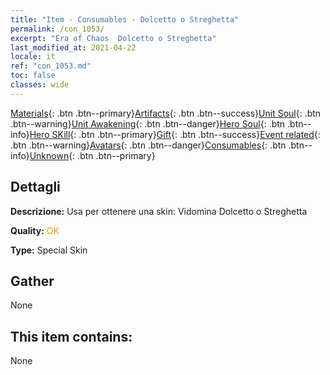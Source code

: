 ```yaml
---
title: "Item - Consumables - Dolcetto o Streghetta"
permalink: /con_1053/
excerpt: "Era of Chaos  Dolcetto o Streghetta"
last_modified_at: 2021-04-22
locale: it
ref: "con_1053.md"
toc: false
classes: wide
---
```

 [Materials](/ItemsIT/){: .btn .btn--primary}[Artifacts](/ItemsIT/Artifacts/){: .btn .btn--success}[Unit Soul](/ItemsIT/UnitSoul/){: .btn .btn--warning}[Unit Awakening](/ItemsIT/UnitAwakening/){: .btn .btn--danger}[Hero Soul](/ItemsIT/HeroSoul/){: .btn .btn--info}[Hero SKill](/ItemsIT/HeroSkill/){: .btn .btn--primary}[Gift](/ItemsIT/Gift/){: .btn .btn--success}[Event related](/ItemsIT/Events/){: .btn .btn--warning}[Avatars](/ItemsIT/Avatars/){: .btn .btn--danger}[Consumables](/ItemsIT/Consumables/){: .btn .btn--info}[Unknown](/ItemsIT/Unknown/){: .btn .btn--primary}

## Dettagli
 **Descrizione:** Usa per ottenere una skin: Vidomina Dolcetto o Streghetta

 **Quality:** <span style="color: #FF8C00">OK</span>

 **Type:** Special Skin

## Gather

  None

## This item contains:

  None

